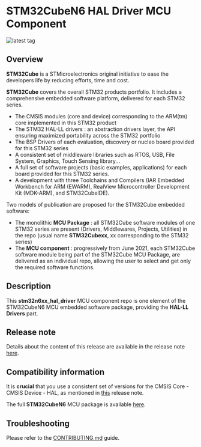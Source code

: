 # STM32CubeN6 HAL Driver MCU Component

![latest tag](https://img.shields.io/github/v/tag/STMicroelectronics/stm32n6xx-hal-driver.svg?color=brightgreen)

## Overview

**STM32Cube** is a STMicroelectronics original initiative to ease the developers life by reducing efforts, time and cost.

**STM32Cube** covers the overall STM32 products portfolio. It includes a comprehensive embedded software platform, delivered for each STM32 series.
   * The CMSIS modules (core and device) corresponding to the ARM(tm) core implemented in this STM32 product
   * The STM32 HAL-LL drivers : an abstraction drivers layer, the API ensuring maximized portability across the STM32 portfolio
   * The BSP Drivers of each evaluation, discovery or nucleo board provided for this STM32 series
   * A consistent set of middleware libraries such as RTOS, USB, File System, Graphics, Touch Sensing library...
   * A full set of software projects (basic examples, applications) for each board provided for this STM32 series.
   * A development with three Toolchains and Compilers (IAR Embedded Workbench for ARM (EWARM), RealView Microcontroller Development Kit (MDK-ARM), and STM32CubeIDE).

Two models of publication are proposed for the STM32Cube embedded software:
   * The monolithic **MCU Package** : all STM32Cube software modules of one STM32 series are present (Drivers, Middlewares, Projects, Utilities) in the repo (usual name **STM32Cubexx**, xx corresponding to the STM32 series)
   * The **MCU component** : progressively from June 2021, each STM32Cube software module being part of the STM32Cube MCU Package, are delivered as an individual repo, allowing the user to select and get only the required software functions.

## Description

This **stm32n6xx_hal_driver** MCU component repo is one element of the STM32CubeN6 MCU embedded software package, providing the **HAL-LL Drivers** part.

## Release note

Details about the content of this release are available in the release note [here](https://htmlpreview.github.io/?https://github.com/STMicroelectronics/stm32n6xx-hal-driver/blob/main/Release_Notes.html).

## Compatibility information

It is **crucial** that you use a consistent set of versions for the CMSIS Core - CMSIS Device - HAL, as mentioned in [this](https://htmlpreview.github.io/?https://github.com/STMicroelectronics/STM32CubeN6/blob/main/Release_Notes.html) release note.

The full **STM32CubeN6** MCU package is available [here](https://github.com/STMicroelectronics/STM32CubeN6).

## Troubleshooting

Please refer to the [CONTRIBUTING.md](CONTRIBUTING.md) guide.
